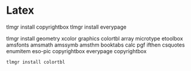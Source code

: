 # Latex

tlmgr install copyrightbox
tlmgr install everypage

tlmgr install geometry xcolor graphics colortbl array microtype etoolbox amsfonts amsmath amssymb amsthm booktabs calc pgf ifthen csquotes enumitem eso-pic copyrightbox everypage copyrightbox

    tlmgr install colortbl
